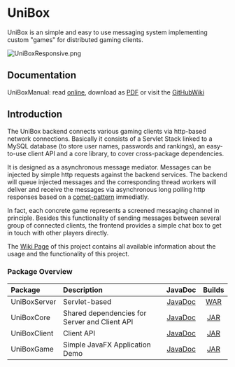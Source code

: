 # UniBox

UniBox is an simple and easy to use messaging system implementing custom "games" for distributed gaming clients.

![UniBoxResponsive.png](http://alextape.github.io/UniBox/images/UniBoxResponsive.png)

## Documentation

UniBoxManual: read [online](http://alextape.gitbooks.io/unibox/content/), download as [PDF](https://www.gitbook.com/download/pdf/book/alextape/unibox) or visit the [GitHubWiki](https://github.com/AlexTape/UniBox/wiki)

## Introduction

The UniBox backend connects various gaming clients via http-based network connections. Basically it consists of a Servlet Stack linked to a MySQL database (to store user names, passwords and rankings), an easy-to-use client API and a core library, to cover cross-package dependencies.

It is designed as a asynchronous message mediator. Messages can be injected by simple http requests against the backend services. The backend will queue injected messages and the corresponding thread workers will deliver and receive the messages via asynchronous long polling http responses based on a [comet-pattern](http://en.wikipedia.org/wiki/Comet_%28programming%29) immediatly.

In fact, each concrete game represents a screened messaging channel in principle. Besides this functionality of sending messages between several group of connected clients, the frontend provides a simple chat box to get in touch with other players directly.

The [Wiki Page](https://github.com/AlexTape/UniBox/wiki) of this project contains all available information about the usage and the functionality of this project.

### Package Overview
| Package      | Description |JavaDoc           | Builds  |
|:-------------|:------------|:-------------:|:-----:|
|UniBoxServer| Servlet-based |[JavaDoc](http://alextape.github.io/UniBox/JavaDoc/UniBoxServer/)|[WAR](http://alextape.github.io/UniBox/builds/UniBoxServer.war)|
|UniBoxCore| Shared dependencies for Server and Client API|[JavaDoc](http://alextape.github.io/UniBox/JavaDoc/UniBoxCore/)|[JAR](http://alextape.github.io/UniBox/builds/UniBoxCore.jar)|
|UniBoxClient | Client API |[JavaDoc](http://alextape.github.io/UniBox/JavaDoc/UniBoxClient/)|[JAR](http://alextape.github.io/UniBox/builds/UniBoxClient.jar)|
|UniBoxGame|Simple JavaFX Application Demo|[JavaDoc](http://alextape.github.io/UniBox/JavaDoc/UniBoxGame/)|[JAR](http://alextape.github.io/UniBox/builds/UniBoxGame.jar)|
